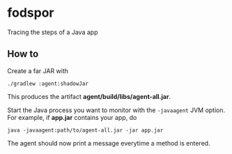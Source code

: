 # fodspor

Tracing the steps of a Java app

## How to

Create a far JAR with

```
./gradlew :agent:shadowJar
```

This produces the artifact **agent/build/libs/agent-all.jar**.

Start the Java process you want to monitor with the `-javaagent`
JVM option. For example, if **app.jar** contains your app, do

```
java -javaagent:path/to/agent-all.jar -jar app.jar
```

The agent should now print a message everytime a method is entered.


